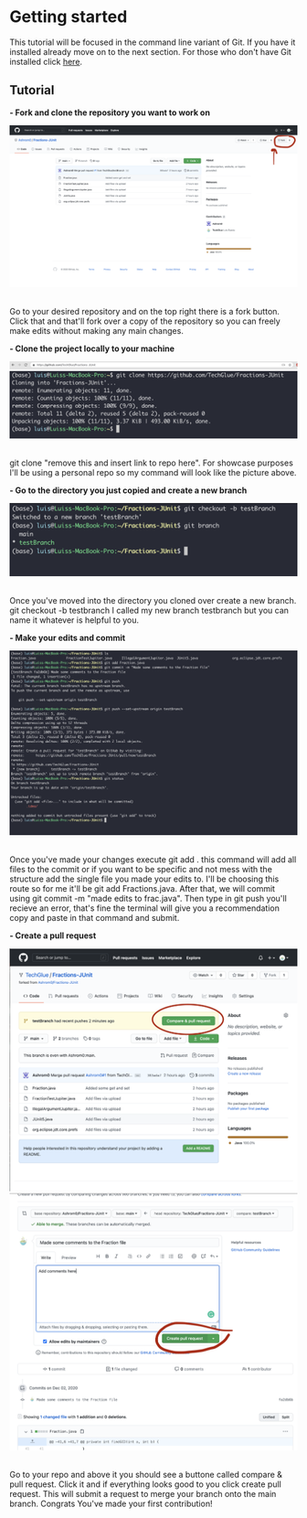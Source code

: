 <h1> Getting started</h1>

This tutorial will be focused in the command line variant of Git. If you have it installed already move on to the next section. For those who don't have Git installed click [here](https://git-scm.com/downloads " Download Link for the command line ver.").

<h2> Tutorial</h2>

**- Fork and clone the repository you want to work on**

  <img src="images/Step 1.png">
  
  <p><br>Go to your desired repository and on the top right there is a fork button. Click that and that'll fork over a copy of the repository so you can freely make edits without making any main changes.
  
**- Clone the project locally to your machine**

  <img src="images/Step 2.png">
  <br>
  <img src="images/Step 3.png">

<p><br>git clone "remove this and insert link to repo here". For showcase purposes I'll be using a personal repo so my command will look like the picture above.</p>

**- Go to the directory you just copied and create a new branch**

  <img src="images/Step 4.png">

</p><br>Once you've moved into the directory you cloned over create a new branch. git checkout -b testbranch I called my new branch testbranch but you can name it whatever is helpful to you.</p>

**- Make your edits and commit**

  <img src="images/Step 5.png">

</p></br> Once you've made your changes execute git add . this command will add all files to the commit or if you want to be specific and not mess with the structure add the single file you made your edits to. I'll be choosing this route so for me it'll be git add Fractions.java. After that, we will commit using git commit -m "made edits to frac.java". Then type in git push you'll recieve an error, that's fine the terminal will give you a recommendation copy and paste in that command and submit.</p>

**- Create a pull request**

  <img src="images/Step 6 .png">
  <br>
  <img src="images/Step 7.png">

</p><br> Go to your repo and above it you should see a buttone called compare & pull request. Click it and if everything looks good to you click create pull request. This will submit a request to merge your branch onto the main branch. Congrats You've made your first contribution!</p>
